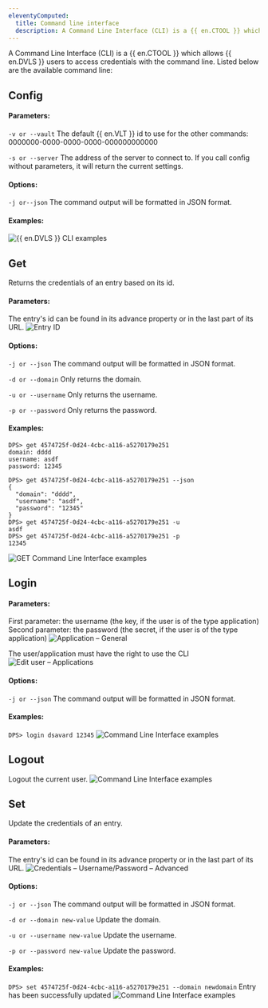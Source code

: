 ```yaml
---
eleventyComputed:
  title: Command line interface
  description: A Command Line Interface (CLI) is a {{ en.CTOOL }} which allows {{ en.DVLS }} users to access credentials with the command line.
---
```

A Command Line Interface (CLI) is a {{ en.CTOOL }} which allows {{ en.DVLS }} users to access credentials with the command line.
Listed below are the available command line:

## Config

#### Parameters:
`-v or --vault`
The default {{ en.VLT }} id to use for the other commands: 0000000-0000-0000-0000-000000000000

`-s or --server`
The address of the server to connect to.
If you call config without parameters, it will return the current settings.

#### Options:
`-j or--json`
The command output will be formatted in JSON format.

#### Examples:
![{{ en.DVLS }} CLI examples](https://cdnweb.devolutions.net/docs/docs_en_kb_KB8006.png)

## Get
Returns the credentials of an entry based on its id.

#### Parameters:
The entry's id can be found in its advance property or in the last part of its URL.
![Entry ID](https://cdnweb.devolutions.net/docs/docs_en_kb_KB4351.png)

#### Options:
`-j or --json`
The command output will be formatted in JSON format.

`-d or --domain`
Only returns the domain.

`-u or --username`
Only returns the username.

`-p or --password`
Only returns the password.

#### Examples:
```
DPS> get 4574725f-0d24-4cbc-a116-a5270179e251
domain: dddd
username: asdf
password: 12345

DPS> get 4574725f-0d24-4cbc-a116-a5270179e251 --json
{
  "domain": "dddd",
  "username": "asdf",
  "password": "12345"
}
DPS> get 4574725f-0d24-4cbc-a116-a5270179e251 -u
asdf
DPS> get 4574725f-0d24-4cbc-a116-a5270179e251 -p
12345
```

![GET Command Line Interface examples](https://cdnweb.devolutions.net/docs/docs_en_kb_KB4352.png)

## Login

#### Parameters:
First parameter: the username (the key, if the user is of the type application)
Second parameter: the password (the secret, if the user is of the type application)
![Application – General](https://cdnweb.devolutions.net/docs/docs_en_kb_KB4353.png)

The user/application must have the right to use the CLI
![Edit user – Applications](https://cdnweb.devolutions.net/docs/docs_en_kb_KB4354.png)

#### Options:
`-j or --json`
The command output will be formatted in JSON format.

#### Examples:
`DPS> login dsavard 12345`
![Command Line Interface examples](https://cdnweb.devolutions.net/docs/docs_en_kb_KB4355.png)

## Logout
Logout the current user.
![Command Line Interface examples](https://cdnweb.devolutions.net/docs/docs_en_kb_KB4356.png)

## Set
Update the credentials of an entry.

#### Parameters:
The entry's id can be found in its advance property or in the last part of its URL.
![Credentials – Username/Password – Advanced](https://cdnweb.devolutions.net/docs/docs_en_kb_KB4357.png)

#### Options:
`-j or --json`
The command output will be formatted in JSON format.

`-d or --domain new-value`
Update the domain.

`-u or --username new-value`
Update the username.

`-p or --password new-value`
Update the password.

#### Examples:
`DPS> set 4574725f-0d24-4cbc-a116-a5270179e251 --domain newdomain`
Entry has been successfully updated
![Command Line Interface examples](https://cdnweb.devolutions.net/docs/docs_en_kb_KB4358.png)

